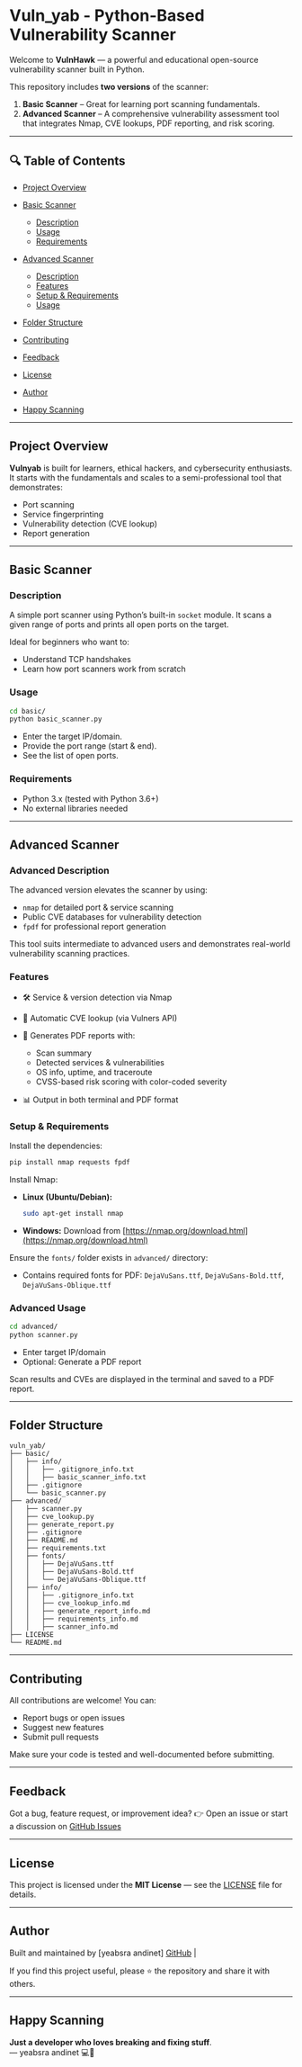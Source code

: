 # Vuln_yab - Python-Based Vulnerability Scanner

Welcome to **VulnHawk** — a powerful and educational open-source vulnerability scanner built in Python.

This repository includes **two versions** of the scanner:

1. **Basic Scanner** – Great for learning port scanning fundamentals.
2. **Advanced Scanner** – A comprehensive vulnerability assessment tool that integrates Nmap, CVE lookups, PDF reporting, and risk scoring.

---

## 🔍 Table of Contents

* [Project Overview](#project-overview)
* [Basic Scanner](#basic-scanner)

  * [Description](#description)
  * [Usage](#usage)
  * [Requirements](#requirements)
* [Advanced Scanner](#advanced-scanner)

  * [Description](#advanced-description)
  * [Features](#features)
  * [Setup & Requirements](#setup--requirements)
  * [Usage](#advanced-usage)
* [Folder Structure](#folder-structure)
* [Contributing](#contributing)
* [Feedback](#feedback)
* [License](#license)
* [Author](#author)
* [Happy Scanning](#happy-scanning)

---

## Project Overview

**Vulnyab** is built for learners, ethical hackers, and cybersecurity enthusiasts. It starts with the fundamentals and scales to a semi-professional tool that demonstrates:

* Port scanning
* Service fingerprinting
* Vulnerability detection (CVE lookup)
* Report generation

---

## Basic Scanner

### Description

A simple port scanner using Python’s built-in `socket` module. It scans a given range of ports and prints all open ports on the target.

Ideal for beginners who want to:

* Understand TCP handshakes
* Learn how port scanners work from scratch

### Usage

```bash
cd basic/
python basic_scanner.py
```

* Enter the target IP/domain.
* Provide the port range (start & end).
* See the list of open ports.

### Requirements

* Python 3.x (tested with Python 3.6+)
* No external libraries needed

---

## Advanced Scanner

### Advanced Description

The advanced version elevates the scanner by using:

* `nmap` for detailed port & service scanning
* Public CVE databases for vulnerability detection
* `fpdf` for professional report generation

This tool suits intermediate to advanced users and demonstrates real-world vulnerability scanning practices.

### Features

* 🛠 Service & version detection via Nmap
* 🧠 Automatic CVE lookup (via Vulners API)
* 📝 Generates PDF reports with:

  * Scan summary
  * Detected services & vulnerabilities
  * OS info, uptime, and traceroute
  * CVSS-based risk scoring with color-coded severity
* 📊 Output in both terminal and PDF format

### Setup & Requirements

Install the dependencies:

```bash
pip install nmap requests fpdf
```

Install Nmap:

* **Linux (Ubuntu/Debian):**

  ```bash
  sudo apt-get install nmap
  ```
* **Windows:**
  Download from [https://nmap.org/download.html](https://nmap.org/download.html)

Ensure the `fonts/` folder exists in `advanced/` directory:

* Contains required fonts for PDF: `DejaVuSans.ttf`, `DejaVuSans-Bold.ttf`, `DejaVuSans-Oblique.ttf`

### Advanced Usage

```bash
cd advanced/
python scanner.py
```

* Enter target IP/domain
* Optional: Generate a PDF report

Scan results and CVEs are displayed in the terminal and saved to a PDF report.

---

## Folder Structure

```
vuln_yab/
├── basic/
│   ├── info/
│   │   ├── .gitignore_info.txt
│   │   ├── basic_scanner_info.txt
│   ├── .gitignore
│   └── basic_scanner.py
├── advanced/
│   ├── scanner.py
│   ├── cve_lookup.py
│   ├── generate_report.py
│   ├── .gitignore
│   ├── README.md
│   ├── requirements.txt
│   ├── fonts/
│   │   ├── DejaVuSans.ttf
│   │   ├── DejaVuSans-Bold.ttf
│   │   └── DejaVuSans-Oblique.ttf
│   ├── info/
│   │   ├── .gitignore_info.txt
│   │   ├── cve_lookup_info.md
│   │   ├── generate_report_info.md
│   │   ├── requirements_info.md
│   │   ├── scanner_info.md
├── LICENSE
└── README.md
```

---

## Contributing

All contributions are welcome! You can:

* Report bugs or open issues
* Suggest new features
* Submit pull requests

Make sure your code is tested and well-documented before submitting.

---

## Feedback
Got a bug, feature request, or improvement idea?
👉 Open an issue or start a discussion on [GitHub Issues](https://github.com/Eliphaz21)

---

## License

This project is licensed under the **MIT License** — see the [LICENSE](https://github.com/Eliphaz21) file for details.

---

## Author

Built and maintained by [yeabsra andinet] 
[GitHub](https://github.com/Eliphaz21) |

If you find this project useful, please ⭐ the repository and share it with others.

---

## Happy Scanning

**Just a developer who loves breaking and fixing stuff**.  
— yeabsra andinet 💻🔐


